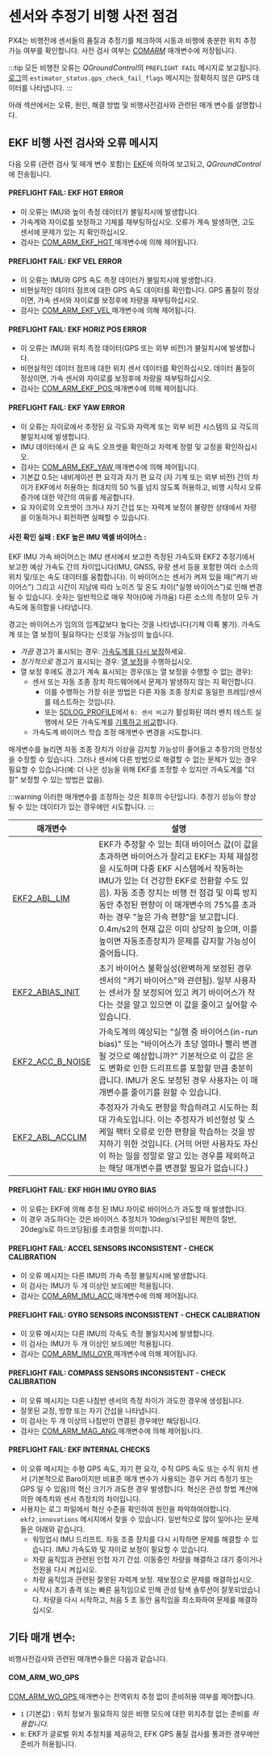 # 센서와 추정기 비행 사전 점검

PX4는 비행전에 센서들의 품질과 추정기를 체크하여 시동과 비행에 충분한 위치 추정 가능 여부를 확인합니다. 사전 검사 여부는 [ COM*ARM*](../advanced_config/parameter_reference.md#commander) 매개변수에 저장됩니다.

:::tip
모든 비행전 오류는 *QGroundControl*의 `PREFLIGHT FAIL` 메시지로 보고됩니다. [로그](../getting_started/flight_reporting.md)의 `estimator_status.gps_check_fail_flags` 메시지는 정확하지 않은 GPS 데이터를 나타냅니다.
:::

아래 섹션에서는 오류, 원인, 해결 방법 및 비행사전검사와 관련된 매개 변수를 설명합니다.

## EKF 비행 사전 검사와 오류 메시지

다음 오류 (관련 검사 및 매개 변수 포함)는 [EKF](../advanced_config/tuning_the_ecl_ekf.md)에 의하여 보고되고, *QGroundControl*에 전송됩니다.

#### PREFLIGHT FAIL: EKF HGT ERROR

* 이 오류는 IMU와 높이 측정 데이터가 불일치시에 발생합니다.
* 가속계와 자이로를 보정하고 기체를 재부팅하십시오. 오류가 계속 발생하면, 고도 센서에 문제가 있는 지 확인하십시오.
* 검사는 [ COM_ARM_EKF_HGT ](../advanced_config/parameter_reference.md#COM_ARM_EKF_HGT) 매개변수에 의해 제어됩니다.

#### PREFLIGHT FAIL: EKF VEL ERROR

* 이 오류는 IMU와 GPS 속도 측정 데이터가 불일치시에 발생합니다.
* 비현실적인 데이터 점프에 대한 GPS 속도 데이터를 확인합니다. GPS 품질이 정상이면, 가속 센서와 자이로를 보정후에 차량을 재부팅하십시오.
* 검사는 [ COM_ARM_EKF_VEL ](../advanced_config/parameter_reference.md#COM_ARM_EKF_VEL) 매개변수에 의해 제어됩니다.

#### PREFLIGHT FAIL: EKF HORIZ POS ERROR

* 이 오류는 IMU와 위치 측정 데이터(GPS 또는 외부 비전)가 불일치시에 발생합니다.
* 비현실적인 데이터 점프에 대한 위치 센서 데이터를 확인하십시오. 데이터 품질이 정상이면, 가속 센서와 자이로를 보정후에 차량을 재부팅하십시오.
* 검사는 [ COM_ARM_EKF_POS ](../advanced_config/parameter_reference.md#COM_ARM_EKF_POS) 매개변수에 의해 제어됩니다.

#### PREFLIGHT FAIL: EKF YAW ERROR

* 이 오류는 자이로에서 추정된 요 각도와 자력계 또는 외부 비전 시스템의 요 각도의 불일치시에 발생합니다.
* IMU 데이터에서 큰 요 속도 오프셋을 확인하고 자력계 정렬 및 교정을 확인하십시오.
* 검사는 [ COM_ARM_EKF_YAW ](../advanced_config/parameter_reference.md#COM_ARM_EKF_YAW) 매개변수에 의해 제어됩니다.
* 기본값 0.5는 내비게이션 편 요각과 자기 편 요각 (자 기계 또는 외부 비전) 간의 차이가 EKF에서 허용하는 최대치의 50 %를 넘지 않도록 허용하고, 비행 시작시 오류 증가에 대한 약간의 여유를 제공합니다.
* 요 자이로의 오프셋이 크거나 자기 간섭 또는 자력계 보정이 불량한 상태에서 차량을 이동하거나 회전하면 실패할 수 있습니다.

#### 사전 확인 실패 : EKF 높은 IMU 액셀 바이어스  :

<!-- https://github.com/PX4/PX4-Autopilot/blob/release/1.14/src/modules/commander/Arming/PreFlightCheck/checks/ekf2Check.cpp#L267 -->
<!-- Useful primer on biases: https://www.vectornav.com/resources/inertial-navigation-primer/specifications--and--error-budgets/specs-imuspecs -->
<!-- Mathieu Bresciani is expert -->

EKF IMU 가속 바이어스는 IMU 센서에서 보고한 측정된 가속도와 EKF2 추정기에서 보고한 예상 가속도 간의 차이입니다(IMU, GNSS, 유량 센서 등을 포함한 여러 소스의 위치 및/또는 속도 데이터를 융합합니다). 이 바이어스는 센서가 켜져 있을 때("켜기 바이어스") 그리고 시간이 지남에 따라 노이즈 및 온도 차이("실행 바이어스")로 인해 변경될 수 있습니다. 숫자는 일반적으로 매우 작아(0에 가까움) 다른 소스의 측정이 모두 가속도에 동의함을 나타냅니다.

경고는 바이어스가 임의의 임계값보다 높다는 것을 나타냅니다(기체 이륙 불가). 가속도계 또는 열 보정이 필요하다는 신호일 가능성이 높습니다.

- *가끔* 경고가 표시되는 경우: [가속도계를 다시 보정](../config/accelerometer.md)하세요.
- *정기적으로* 경고가 표시되는 경우: [열 보정](../advanced_config/sensor_thermal_calibration.md)을 수행하십시오.
- 열 보정 후에도 경고가 계속 표시되는 경우(또는 열 보정을 수행할 수 없는 경우):
  - 센서 또는 자동 조종 장치 하드웨어에서 문제가 발생하지 않는 지 확인합니다.
    - 이를 수행하는 가장 쉬운 방법은 다른 자동 조종 장치로 동일한 프레임/센서를 테스트하는 것입니다.
    - 또는 [SDLOG_PROFILE](../advanced_config/parameter_reference.md#SDLOG_PROFILE)에서 `6: 센서 비교`가 활성화된 여러 벤치 테스트 실행에서 모든 가속도계를 [기록하고 비교](../dev_log/logging.md#configuration)합니다.
  - 가속도계 바이어스 학습 조정 매개변수 변경을 시도합니다.

매개변수를 늘리면 자동 조종 장치가 이상을 감지할 가능성이 줄어들고 추정기의 안정성을 수정할 수 있습니다. 그러나 센서에 다른 방법으로 해결할 수 없는 문제가 있는 경우 필요할 수 있습니다(예: 더 나은 성능을 위해 EKF를 조정할 수 있지만 가속도계를 "더 잘" 보정할 수 있는 방법은 없음).

:::warning
이러한 매개변수를 조정하는 것은 최후의 수단입니다.
추정기 성능이 향상될 수 있는 데이터가 있는 경우에만 시도합니다.
:::

| 매개변수                                                                                                      | 설명                                                                                                                                                                                                                                                        |
| --------------------------------------------------------------------------------------------------------- | --------------------------------------------------------------------------------------------------------------------------------------------------------------------------------------------------------------------------------------------------------- |
| <a id="EKF2_ABL_LIM"></a>[EKF2_ABL_LIM](../advanced_config/parameter_reference.md#EKF2_ABL_LIM)         | EKF가 추정할 수 있는 최대 바이어스 값(이 값을 초과하면 바이어스가 잘리고 EKF는 자체 재설정을 시도하며 다중 EKF 시스템에서 작동하는 IMU가 있는 더 건강한 EKF로 전환할 수도 있음). 자동 조종 장치는 비행 전 점검 및 이륙 방지 동안 추정된 편향이 이 매개변수의 75%를 초과하는 경우 "높은 가속 편향"을 보고합니다. 0.4m/s2의 현재 값은 이미 상당히 높으며, 이를 높이면 자동조종장치가 문제를 감지할 가능성이 줄어듭니다. |
| <a id="EKF2_ABIAS_INIT"></a>[EKF2_ABIAS_INIT](../advanced_config/parameter_reference.md#EKF2_ABIAS_INIT)   | 초기 바이어스 불확실성(완벽하게 보정된 경우 센서의 "켜기 바이어스"와 관련됨). 일부 사용자는 센서가 잘 보정되어 있고 켜기 바이어스가 작다는 것을 알고 있으면 이 값을 줄이고 싶어할 수 있습니다.                                                                                                                                           |
| <a id="EKF2_ACC_B_NOISE"></a>[EKF2_ACC_B_NOISE](../advanced_config/parameter_reference.md#EKF2_ACC_B_NOISE) | 가속도계의 예상되는 "실행 중 바이어스(in-run bias)" 또는 "바이어스가 초당 얼마나 빨리 변경될 것으로 예상합니까?" 기본적으로 이 값은 온도 변화로 인한 드리프트를 포함할 만큼 충분히 큽니다. IMU가 온도 보정된 경우 사용자는 이 매개변수를 줄이기를 원할 수 있습니다.                                                                                            |
| <a id="EKF2_ABL_ACCLIM"></a>[EKF2_ABL_ACCLIM](../advanced_config/parameter_reference.md#EKF2_ABL_ACCLIM)   | 추정자가 가속도 편향을 학습하려고 시도하는 최대 가속도입니다. 이는 추정자가 비선형성 및 스케일 팩터 오류로 인한 편향을 학습하는 것을 방지하기 위한 것입니다. (거의 어떤 사용자도 자신이 하는 일을 정말로 알고 있는 경우를 제외하고는 해당 매개변수를 변경할 필요가 없습니다.)                                                                                               |


#### PREFLIGHT FAIL: EKF HIGH IMU GYRO BIAS

* 이 오류는 EKF에 의해 추정 된 IMU 자이로 바이어스가 과도할 때 발생합니다.
* 이 경우 과도하다는 것은 바이어스 추정치가 10deg/s(구성된 제한의 절반, 20deg/s로 하드코딩됨)를 초과함을 의미합니다.

#### PREFLIGHT FAIL: ACCEL SENSORS INCONSISTENT - CHECK CALIBRATION

* 이 오류 메시지는 다른 IMU의 가속 측정 불일치시에 발생합니다.
* 이 검사는 IMU가 두 개 이상인 보드에만 적용됩니다.
* 검사는 [ COM_ARM_IMU_ACC ](../advanced_config/parameter_reference.md#COM_ARM_IMU_ACC) 매개변수에 의해 제어됩니다.

#### PREFLIGHT FAIL: GYRO SENSORS INCONSISTENT - CHECK CALIBRATION

* 이 오류 메시지는 다른 IMU의 각속도 측정 불일치시에 발생합니다.
* 이 검사는 IMU가 두 개 이상인 보드에만 적용됩니다.
* 검사는 [ COM_ARM_IMU_GYR ](../advanced_config/parameter_reference.md#COM_ARM_IMU_GYR) 매개변수에 의해 제어됩니다.

#### PREFLIGHT FAIL: COMPASS SENSORS INCONSISTENT - CHECK CALIBRATION

* 이 오류 메시지는 다른 나침반 센서의 측정 차이가 과도한 경우에 생성됩니다.
* 잘못된 교정, 방향 또는 자기 간섭을 나타냅니다.
* 이 검사는 두 개 이상의 나침반이 연결된 경우에만 해당됩니다.
* 검사는 [ COM_ARM_MAG_ANG ](../advanced_config/parameter_reference.md#COM_ARM_MAG_ANG) 매개변수에 의해 제어됩니다.

#### PREFLIGHT FAIL: EKF INTERNAL CHECKS

* 이 오류 메시지는 수평 GPS 속도, 자기 편 요각, 수직 GPS 속도 또는 수직 위치 센서 (기본적으로 Baro이지만 비표준 매개 변수가 사용되는 경우 거리 측정기 또는 GPS 일 수 있음)의 혁신 크기가 과도한 경우 발생합니다. 혁신은 관성 항법 계산에 의한 예측치와 센서 측정치의 차이입니다.
* 사용자는 로그 파일에서 혁신 수준을 확인하여 원인을 파악하여야합니다. `ekf2_innovations` 메시지에서 찾을 수 있습니다. 일반적으로 많이 일어나는 문제들은 아래와 같습니다.
  * 워밍업시 IMU 드리프트. 자동 조종 장치를 다시 시작하면 문제를 해결할 수 있습니다. IMU 가속도와 및 자이로 보정이 필요할 수 있습니다.
  * 차량 움직임과 관련된 인접 자기 간섭. 이동중인 차량을 해결하고 대기 중이거나 전원을 다시 켜십시오.
  * 차량 움직임과 관련된 잘못된 자력계 보정. 재보정으로 문제를 해결하십시오.
  * 시작시 초기 충격 또는 빠른 움직임으로 인해 관성 탐색 솔루션이 잘못되었습니다. 차량을 다시 시작하고, 처음 5 초 동안 움직임을 최소화하여 문제를 해결하십시오.


## 기타 매개 변수:

비행사전검사와 관련된 매개변수들은 다음과 같습니다.

#### COM_ARM_WO_GPS

[ COM_ARM_WO_GPS ](../advanced_config/parameter_reference.md#COM_ARM_WO_GPS) 매개변수는 전역위치 추정 없이 준비허용 여부를 제어합니다.
- `1` (기본값) : 위치 정보가 필요하지 않은 비행 모드에 대한 위치추정 없는 준비를 *허용합니다*.
- `0`: EKF가 글로벌 위치 추정치를 제공하고, EFK GPS 품질 검사를 통과한 경우에만 준비가 허용됩니다.

